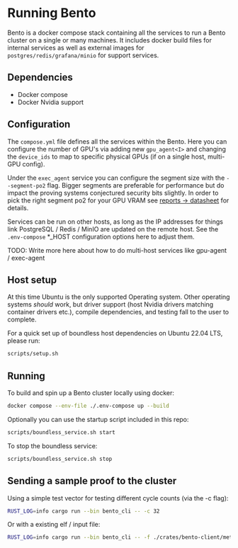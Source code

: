 # Running Bento

Bento is a docker compose stack containing all the services to run a Bento cluster on a single or many machines.
It includes docker build files for internal services as well as external images for `postgres/redis/grafana/minio` for support services.

## Dependencies

- Docker compose
- Docker Nvidia support

## Configuration

The `compose.yml` file defines all the services within the Bento. Here you can configure the number of GPU's via adding new `gpu_agent<I>` and changing the `device_ids` to map to specific physical GPUs (if on a single host, multi-GPU config).

Under the `exec_agent` service you can configure the segment size with the `--segment-po2` flag. Bigger segments are preferable for performance but do impact the proving systems conjectured security bits slightly. In order to pick the right segment po2 for your GPU VRAM see [reports -> datasheet](https://reports.risczero.com/) for details.

Services can be run on other hosts, as long as the IP addresses for things link PostgreSQL / Redis / MinIO are updated on the remote host. See the `.env-compose` *_HOST configuration options here to adjust them.

<div class="warning">

TODO: Write more here about how to do multi-host services like gpu-agent / exec-agent

</div>

## Host setup

At this time Ubuntu is the only supported Operating system. Other operating systems _should_ work, but driver support (host Nvidia drivers matching container drivers etc.), compile dependencies, and testing fall to the user to complete.

For a quick set up of boundless host dependencies on Ubuntu 22.04 LTS, please run:

```sh
scripts/setup.sh
```

## Running

To build and spin up a Bento cluster locally using docker:

```sh
docker compose --env-file ./.env-compose up --build
```

Optionally you can use the startup script included in this repo:

```sh
scripts/boundless_service.sh start
```

To stop the boundless service:

```sh
scripts/boundless_service.sh stop
```

## Sending a sample proof to the cluster

Using a simple test vector for testing different cycle counts (via the -c flag):

```sh
RUST_LOG=info cargo run --bin bento_cli -- -c 32
```

Or with a existing elf / input file:

```sh
RUST_LOG=info cargo run --bin bento_cli -- -f ./crates/bento-client/method_name -i /tmp/input.bin
```
